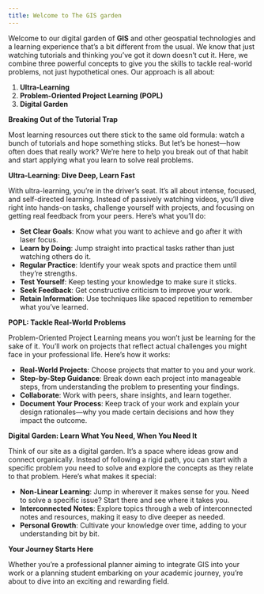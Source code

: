 ```yaml
---
title: Welcome to The GIS garden
---
```

Welcome to our digital garden of **GIS** and other geospatial technologies and a learning experience that’s a bit different from the usual. We know that just watching tutorials and thinking you’ve got it down doesn’t cut it. Here, we combine three powerful concepts to give you the skills to tackle real-world problems, not just hypothetical ones. Our approach is all about:

1. **Ultra-Learning**
2. **Problem-Oriented Project Learning (POPL)**
3. **Digital Garden**

**Breaking Out of the Tutorial Trap**

Most learning resources out there stick to the same old formula: watch a bunch of tutorials and hope something sticks. But let’s be honest—how often does that really work? We’re here to help you break out of that habit and start applying what you learn to solve real problems.

**Ultra-Learning: Dive Deep, Learn Fast**

With ultra-learning, you’re in the driver’s seat. It’s all about intense, focused, and self-directed learning. Instead of passively watching videos, you’ll dive right into hands-on tasks, challenge yourself with projects, and focusing on getting real feedback from your peers. Here’s what you’ll do:

* **Set Clear Goals**: Know what you want to achieve and go after it with laser focus.
* **Learn by Doing**: Jump straight into practical tasks rather than just watching others do it.
* **Regular Practice**: Identify your weak spots and practice them until they’re strengths.
* **Test Yourself**: Keep testing your knowledge to make sure it sticks.
* **Seek Feedback**: Get constructive criticism to improve your work.
* **Retain Information**: Use techniques like spaced repetition to remember what you’ve learned.


**POPL: Tackle Real-World Problems**

Problem-Oriented Project Learning means you won’t just be learning for the sake of it. You’ll work on projects that reflect actual challenges you might face in your professional life. Here’s how it works:
  
* **Real-World Projects**: Choose projects that matter to you and your work.
* **Step-by-Step Guidance**: Break down each project into manageable steps, from understanding the problem to presenting your findings.
* **Collaborate**: Work with peers, share insights, and learn together.
* **Document Your Process**: Keep track of your work and explain your design rationales—why you made certain decisions and how they impact the outcome.

  

**Digital Garden: Learn What You Need, When You Need It**

Think of our site as a digital garden. It’s a space where ideas grow and connect organically. Instead of following a rigid path, you can start with a specific problem you need to solve and explore the concepts as they relate to that problem. Here’s what makes it special:

* **Non-Linear Learning**: Jump in wherever it makes sense for you. Need to solve a specific issue? Start there and see where it takes you.
* **Interconnected Notes**: Explore topics through a web of interconnected notes and resources, making it easy to dive deeper as needed.
* **Personal Growth**: Cultivate your knowledge over time, adding to your understanding bit by bit.

**Your Journey Starts Here**

Whether you’re a professional planner aiming to integrate GIS into your work or a planning student embarking on your academic journey, you’re about to dive into an exciting and rewarding field. 
